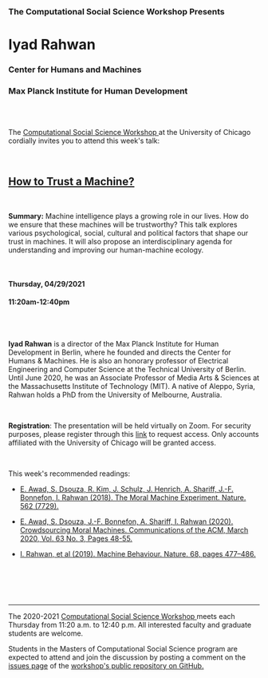 

<br>

<h3 class=pfblock-header> The Computational Social Science Workshop Presents </h3>

<h1 class=pfblock-header3> Iyad Rahwan </h1>
<h3 class=pfblock-header3> Center for Humans and Machines </h3>
<h3 class=pfblock-header3> Max Planck Institute for Human Development </h3>

<br><br>



<p class=pfblock-header3>The <a href="https://macss.uchicago.edu/content/computation-workshop"> Computational Social Science Workshop </a> at the University of Chicago cordially invites you to attend this week's talk:</p>



<br>

<div class=pfblock-header3>
<h2 class=pfblock-header>
  <a href=https://github.com/uchicago-computation-workshop/Spring2021/tree/master/04-29_Rahwan> How to Trust a Machine? </a>
</h2>

<br>
</div>



<p class=footertext2>

**Summary:** Machine intelligence plays a growing role in our lives. How do we ensure that these machines will be trustworthy? This talk explores various psychological, social, cultural and political factors that shape our trust in machines. It will also propose an interdisciplinary agenda for understanding and improving our human-machine ecology. 

</p>

<br>

<h4 class=pfblock-header3> Thursday, 04/29/2021 </h4>
<h4 class=pfblock-header3> 11:20am-12:40pm </h4>

<br><br>

<p class=footertext2>

**Iyad Rahwan** is a director of the Max Planck Institute for Human Development in Berlin,  where he founded and directs the Center for Humans & Machines. He is also an honorary professor of Electrical Engineering and Computer Science at the Technical University of Berlin. Until June 2020, he was an Associate Professor of Media Arts & Sciences at the Massachusetts Institute of Technology (MIT). A native of Aleppo, Syria, Rahwan holds a PhD from the University of Melbourne, Australia.

</p>

<br>

**Registration**: The presentation will be held virtually on Zoom. For security purposes, please register through this [link](https://uchicago.zoom.us/meeting/register/tJUlcuGurzgoHN2J5RJuOaZjJs5Zp27ifRur) to request access. Only accounts affiliated with the University of Chicago will be granted access.

<br>

This week's recommended readings:

- [E. Awad, S. Dsouza, R. Kim, J. Schulz, J. Henrich, A. Shariff, J.-F. Bonnefon, I. Rahwan (2018). The Moral Machine Experiment. Nature. 562 (7729).](https://github.com/uchicago-computation-workshop/Spring2021/blob/master/04-29_Rahwan/rahwan_reading1.pdf)

- [E. Awad, S. Dsouza, J.-F. Bonnefon, A. Shariff, I. Rahwan (2020). Crowdsourcing Moral Machines. Communications of the ACM, March 2020, Vol. 63 No. 3, Pages 48-55.](https://github.com/uchicago-computation-workshop/Spring2021/blob/master/04-29_Rahwan/rahwan_reading2.pdf)

- [I. Rahwan, et al (2019). Machine Behaviour. Nature. 68, pages 477–486.](https://github.com/uchicago-computation-workshop/Spring2021/blob/master/04-29_Rahwan/rahwan_reading3.pdf)

<br>

<br><br>

---

<p class=footertext> The 2020-2021 <a href="https://macss.uchicago.edu/content/computation-workshop"> Computational Social Science Workshop </a> meets each Thursday from 11:20 a.m. to 12:40 p.m. All interested faculty and graduate students are welcome.</p>



<p class=footertext>Students in the Masters of Computational Social Science program are expected to attend and join the discussion by posting a comment on the <a href=https://github.com/uchicago-computation-workshop/Spring2021/issues/5>issues page</a> of the <a href=https://github.com/uchicago-computation-workshop/Spring2021/tree/master/04-29_Rahwan>workshop's public repository on GitHub.</a></p>

